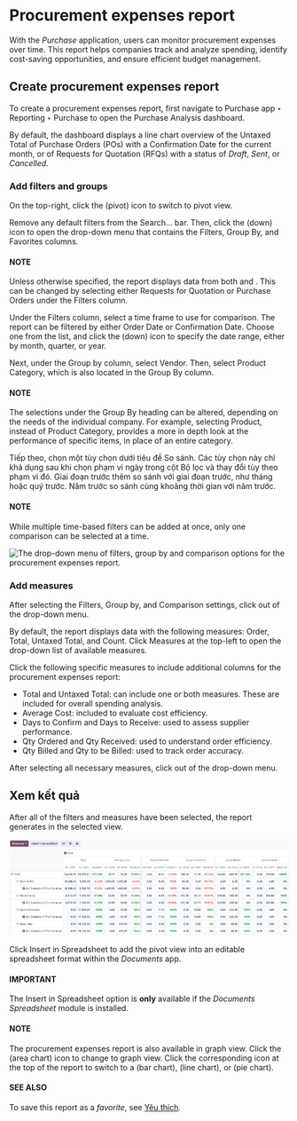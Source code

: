 # Procurement expenses report

With the *Purchase* application, users can monitor procurement expenses over time. This report helps
companies track and analyze spending, identify cost-saving opportunities, and ensure efficient
budget management.

## Create procurement expenses report

To create a procurement expenses report, first navigate to Purchase app ‣ Reporting ‣ Purchase to
open the Purchase Analysis dashboard.

By default, the dashboard displays a line chart overview of the Untaxed Total of
Purchase Orders (POs) with a Confirmation Date for the current month, or of
Requests for Quotation (RFQs) with a status of *Draft*, *Sent*, or *Cancelled*.

### Add filters and groups

On the top-right, click the <i class="oi oi-view-pivot"></i> (pivot) icon to switch to pivot view.

Remove any default filters from the Search... bar. Then, click the <i class="fa fa-caret-down"></i> (down) icon to open the
drop-down menu that contains the Filters, Group By, and
Favorites columns.

#### NOTE
Unless otherwise specified, the report displays data from both  and . This can be
changed by selecting either Requests for Quotation or Purchase Orders
under the Filters column.

Under the Filters column, select a time frame to use for comparison. The report can be
filtered by either Order Date or Confirmation Date. Choose one from the
list, and click the <i class="fa fa-caret-down"></i> (down) icon to specify the date range, either by month, quarter, or year.

Next, under the Group by column, select Vendor. Then, select
Product Category, which is also located in the Group By column.

#### NOTE
The selections under the Group By heading can be altered, depending on the needs of
the individual company. For example, selecting Product, instead of Product
Category, provides a more in depth look at the performance of specific items, in place of an
entire category.

Tiếp theo, chọn một tùy chọn dưới tiêu đề So sánh. Các tùy chọn này chỉ khả dụng sau khi chọn phạm vi ngày trong cột Bộ lọc và thay đổi tùy theo phạm vi đó. Giai đoạn trước thêm so sánh với giai đoạn trước, như tháng hoặc quý trước. Năm trước so sánh cùng khoảng thời gian với năm trước.

#### NOTE
While multiple time-based filters can be added at once, only one comparison can be selected at a
time.

![The drop-down menu of filters, group by and comparison options for the procurement expenses
report.](../../../../.gitbook/assets/filters-groups.png)

### Add measures

After selecting the Filters, Group by, and Comparison settings,
click out of the drop-down menu.

By default, the report displays data with the following measures: Order,
Total, Untaxed Total, and Count. Click Measures at
the top-left to open the drop-down list of available measures.

Click the following specific measures to include additional columns for the procurement expenses
report:

- Total and Untaxed Total: can include one or both measures. These are
  included for overall spending analysis.
- Average Cost: included to evaluate cost efficiency.
- Days to Confirm and Days to Receive: used to assess supplier performance.
- Qty Ordered and Qty Received: used to understand order efficiency.
- Qty Billed and Qty to be Billed: used to track order accuracy.

After selecting all necessary measures, click out of the drop-down menu.

<a id="purchase-view-results"></a>

## Xem kết quả

After all of the filters and measures have been selected, the report generates in the selected view.

![A sample version of the procurement expenses report.](../../../../.gitbook/assets/sample-per-report.png)

Click Insert in Spreadsheet to add the pivot view into an editable spreadsheet format
within the *Documents* app.

#### IMPORTANT
The Insert in Spreadsheet option is **only** available if the *Documents Spreadsheet*
module is installed.

#### NOTE
The procurement expenses report is also available in graph view. Click the <i class="fa fa-area-chart"></i> (area
chart) icon to change to graph view. Click the corresponding icon at the top of the report to
switch to a <i class="fa fa-bar-chart"></i> (bar chart), <i class="fa fa-line-chart"></i> (line
chart), or <i class="fa fa-pie-chart"></i> (pie chart).

#### SEE ALSO
To save this report as a *favorite*, see [Yêu thích](applications/essentials/search.md#search-favorites).
